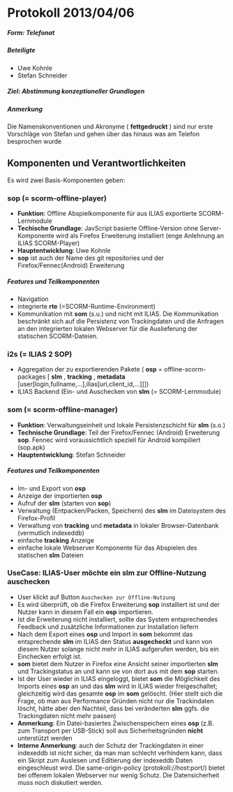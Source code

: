 Protokoll 2013/04/06
====================

##### Form: Telefonat #####

##### Beteiligte #####
* Uwe Kohnle
* Stefan Schneider

##### Ziel: Abstimmung konzeptioneller Grundlagen #####

##### Anmerkung #####
Die Namenskonventionen und Akronyme ( **fettgedruckt** ) sind nur erste Vorschläge von Stefan und gehen über das hinaus was am Telefon besprochen wurde

## Komponenten und Verantwortlichkeiten ##

Es wird zwei Basis-Komponenten geben:
### **sop** (= scorm-offline-player) ###
* **Funktion**: Offline Abspielkomponente für aus ILIAS exportierte SCORM-Lernmodule
* **Techische Grundlage**: JavScript basierte Offline-Version ohne Server-Komponente wird als Firefox Erweiterung installiert (enge Anlehnung an ILIAS SCORM-Player)
* **Hauptentwicklung**: Uwe Kohnle
* **sop** ist auch der Name des git repositories und der Firefox/Fennec(Android) Erweiterung

##### Features und Teilkomponenten ######
* Navigation
* integrierte **rte** (=SCORM-Runtime-Environment)
* Kommunikation mit **som** (s.u.) und nicht mit ILIAS. Die Kommunikation beschränkt sich auf die Persistenz von Trackingdaten und die Anfragen an den integrierten lokalen Webserver für die Auslieferung der statischen SCORM-Dateien.

### **i2s** (= ILIAS 2 SOP)
* Aggregation der zu exportierenden Pakete ( **osp** = offline-scorm-packages [ **slm** , **tracking** , **metadata** [user[login,fullname,...],ilias[url,client_id,...]]])   
* ILIAS Backend (Ein- und Auschecken von **slm** (= SCORM-Lernmodule)

### **som** (= scorm-offline-manager) ###
* **Funktion**: Verwaltungseinheit und lokale Persistenzschicht für **slm** (s.o.)
* **Technische Grundlage**: Teil der Firefox/Fennec (Android) Erweiterung **sop**. Fennec wird voraussichtlich speziell für Android kompiliert (sop.apk)    
* **Hauptentwicklung**: Stefan Schneider

##### Features und Teilkomponenten #####
* Im- und Export von **osp**
* Anzeige der importierten **osp**
* Aufruf der **slm** (starten von **sop**)
* Verwaltung (Entpacken/Packen, Speichern) des **slm** im Dateisystem des Firefox-Profil
* Verwaltung von **tracking** und **metadata** in lokaler Browser-Datenbank (vermutlich indexeddb)
* einfache **tracking** Anzeige 
* einfache lokale Webserver Komponente für das Abspielen des statischen **slm** Dateien  

### UseCase: ILIAS-User möchte ein **slm** zur Offline-Nutzung auschecken ###
* User klickt auf Button ```Auschecken zur Offline-Nutzung```
* Es wird überprüft, ob die Firefox Erweiterung **sop** installiert ist und der Nutzer kann in diesem Fall ein **osp** importieren. 
* Ist die Erweiterung nicht installiert, sollte das System entsprechendes Feedback und zusätzliche Informationen zur Installation liefern 
* Nach dem Export eines **osp** und Import in **som** bekommt das entsprechende **slm** im ILIAS den Status **ausgecheckt** und kann von diesem Nutzer solange nicht mehr in ILIAS aufgerufen werden, bis ein Einchecken erfolgt ist.
* **som** bietet dem Nutzer in Firefox eine Ansicht seiner importierten **slm** und Trackingstatus an und kann sie von dort aus mit dem **sop** starten.
* Ist der User wieder in ILIAS eingeloggt, bietet **som** die Möglichkeit des Imports eines **osp** an und das **slm** wird in ILIAS wieder freigeschaltet; gleichzeitig wird das gesamte **osp** im **som** gelöscht. (Hier stellt sich die Frage, ob man aus Performance Gründen nicht nur die Trackindaten löscht, hätte aber den Nachteil, dass bei veränderten **slm** ggfs. die Trackingdaten nicht mehr passen)     
* **Anmerkung**: Ein Datei-basiertes Zwischenspeichern eines **osp** (z.B. zum Transport per USB-Stick) soll aus Sicherheitsgründen **nicht** unterstützt werden
* **Interne Anmerkung**: auch der Schutz der Trackingdaten in einer indexeddb ist nicht sicher, da man man schlecht verhindern kann, 
dass ein Skript zum Auslesen und Editierung der indexeddb Daten eingeschleust wird. Die same-origin-policy (protokoll://host:port/) bietet bei offenem lokalen Webserver nur wenig Schutz.
Die Datensicherheit muss noch diskutiert werden.
